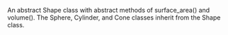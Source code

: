 An abstract Shape class with abstract methods of surface_area() and volume(). The Sphere, Cylinder, and Cone classes inherit from the Shape class.

